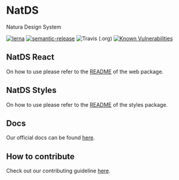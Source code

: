 # NatDS

Natura Design System

[![lerna](https://img.shields.io/badge/maintained%20with-lerna-cc00ff.svg)](https://lerna.js.org/)
[![semantic-release](https://img.shields.io/badge/%20%20%F0%9F%93%A6%F0%9F%9A%80-semantic--release-e10079.svg)](https://github.com/semantic-release/semantic-release)
![Travis (.org)](https://img.shields.io/travis/natura-cosmeticos/natds.svg)
[![Known Vulnerabilities](https://snyk.io/test/github/natura-cosmeticos/NATDS/badge.svg?targetFile=package.json)](https://snyk.io/test/github/natura-cosmeticos/NATDS?targetFile=package.json)

## NatDS React

On how to use please refer to the [README](./packages/web/README.md) of the web package.

## NatDS Styles

On how to use please refer to the [README](./packages/styles/README.md) of the styles package.

## Docs

Our official docs can be found [here](https://natds-js.netlify.com/).

## How to contribute

Check out our contributing guideline [here](./CONTRIBUTING.md).
